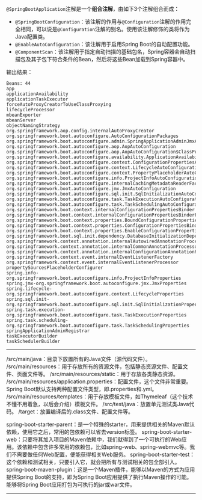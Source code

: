 
`@SpringBootApplication`注解是一个**组合注解**，由如下3个注解组合而成：

- `@SpringBootConfiguration`：该注解的作用与`@Configuration`注解的作用完全相同，可以说是`@Configuration`注解的别名。使用该注解修饰的类将作为Java配置类。
- `@EnableAutoConfiguration`：该注解用于启用Spring Boot的自动配置功能。
- `@ComponentScan`：该注解用于指定自动扫描的基础包名，Spring容器会自动扫描包及其子包下符合条件的Bean，然后将这些Bean加载到Spring容器中。

输出结果：

```
Beans: 44
app
applicationAvailability
applicationTaskExecutor
forceAutoProxyCreatorToUseClassProxying
lifecycleProcessor
mbeanExporter
mbeanServer
objectNamingStrategy
org.springframework.aop.config.internalAutoProxyCreator
org.springframework.boot.autoconfigure.AutoConfigurationPackages
org.springframework.boot.autoconfigure.admin.SpringApplicationAdminJmxAutoConfiguration
org.springframework.boot.autoconfigure.aop.AopAutoConfiguration
org.springframework.boot.autoconfigure.aop.AopAutoConfiguration$ClassProxyingConfiguration
org.springframework.boot.autoconfigure.availability.ApplicationAvailabilityAutoConfiguration
org.springframework.boot.autoconfigure.context.ConfigurationPropertiesAutoConfiguration
org.springframework.boot.autoconfigure.context.LifecycleAutoConfiguration
org.springframework.boot.autoconfigure.context.PropertyPlaceholderAutoConfiguration
org.springframework.boot.autoconfigure.info.ProjectInfoAutoConfiguration
org.springframework.boot.autoconfigure.internalCachingMetadataReaderFactory
org.springframework.boot.autoconfigure.jmx.JmxAutoConfiguration
org.springframework.boot.autoconfigure.sql.init.SqlInitializationAutoConfiguration
org.springframework.boot.autoconfigure.task.TaskExecutionAutoConfiguration
org.springframework.boot.autoconfigure.task.TaskSchedulingAutoConfiguration
org.springframework.boot.context.internalConfigurationPropertiesBinder
org.springframework.boot.context.internalConfigurationPropertiesBinderFactory
org.springframework.boot.context.properties.BoundConfigurationProperties
org.springframework.boot.context.properties.ConfigurationPropertiesBindingPostProcessor
org.springframework.boot.context.properties.EnableConfigurationPropertiesRegistrar.methodValidationExcludeFilter
org.springframework.boot.sql.init.dependency.DatabaseInitializationDependencyConfigurer$DependsOnDatabaseInitializationPostProcessor
org.springframework.context.annotation.internalAutowiredAnnotationProcessor
org.springframework.context.annotation.internalCommonAnnotationProcessor
org.springframework.context.annotation.internalConfigurationAnnotationProcessor
org.springframework.context.event.internalEventListenerFactory
org.springframework.context.event.internalEventListenerProcessor
propertySourcesPlaceholderConfigurer
spring.info-org.springframework.boot.autoconfigure.info.ProjectInfoProperties
spring.jmx-org.springframework.boot.autoconfigure.jmx.JmxProperties
spring.lifecycle-org.springframework.boot.autoconfigure.context.LifecycleProperties
spring.sql.init-org.springframework.boot.autoconfigure.sql.init.SqlInitializationProperties
spring.task.execution-org.springframework.boot.autoconfigure.task.TaskExecutionProperties
spring.task.scheduling-org.springframework.boot.autoconfigure.task.TaskSchedulingProperties
springApplicationAdminRegistrar
taskExecutorBuilder
taskSchedulerBuilder
```

---

/src/main/java：目录下放置所有的Java文件（源代码文件）。
/src/main/resources：用于存放所有的资源文件，包括静态资源文件、配置文件、页面文件等。
/src/main/resources/static：用于存放各类静态资源。
/src/main/resources/application.properties：配置文件，这个文件非常重要。Spring Boot默认支持两种配置文件类型，即.properties和.yml。
/src/main/resources/templates：用于存放模板文件，如Thymeleaf（这个技术不懂不用着急，以后会介绍）模板文件。
/src/test/java：放置单元测试类Java代码。
/target：放置编译后的.class文件、配置文件等。

spring-boot-starter-parent：是一个特殊的starter，用来提供相关的Maven默认依赖，使用它之后，常用的包依赖可以省去version标签。
spring-boot-starter-web：只要将其加入项目的Maven依赖中，我们就得到了一个可执行的Web应用。该依赖中包含许多常用的依赖包，比如spring-web、spring-webmvc等。我们不需要做任何Web配置，便能获得相关Web服务。
spring-boot-starter-test：这个依赖和测试相关，只要引入它，就会把所有与测试相关的包全部引入。
spring-boot-maven-plugin：这是一个Maven插件，能够以Maven的方式为应用提供Spring Boot的支持，即为Spring Boot应用提供了执行Maven操作的可能。能够将Spring Boot应用打包为可执行的jar或war文件。

---